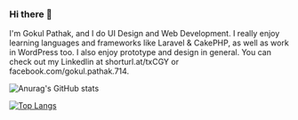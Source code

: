 ### Hi there 👋

I'm Gokul Pathak, and I do UI Design and Web Development. I really enjoy learning languages and frameworks like Laravel & CakePHP, as well as work in WordPress too.
I also enjoy prototype and design in general. You can check out my Linkedlin at shorturl.at/txCGY or facebook.com/gokul.pathak.714.



![Anurag's GitHub stats](https://github-readme-stats.vercel.app/api?username=gokul-pathak&show_icons=true&theme=radical)



[![Top Langs](https://github-readme-stats.vercel.app/api/top-langs/?username=gokul-pathak&layout=compact)](https://github.com/anuraghazra/github-readme-stats)
